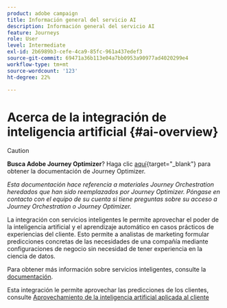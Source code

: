 ```yaml
---
product: adobe campaign
title: Información general del servicio AI
description: Información general del servicio AI
feature: Journeys
role: User
level: Intermediate
exl-id: 2b6989b3-cefe-4ca9-85fc-961a437edef3
source-git-commit: 69471a36b113e04a7bb0953a90977ad4020299e4
workflow-type: tm+mt
source-wordcount: '123'
ht-degree: 22%

---
```


# Acerca de la integración de inteligencia artificial {#ai-overview}


>[!CAUTION]
>
>**Busca Adobe Journey Optimizer**? Haga clic [aquí](https://experienceleague.adobe.com/es/docs/journey-optimizer/using/ajo-home){target="_blank"} para obtener la documentación de Journey Optimizer.
>
>
>_Esta documentación hace referencia a materiales Journey Orchestration heredados que han sido reemplazados por Journey Optimizer. Póngase en contacto con el equipo de su cuenta si tiene preguntas sobre su acceso a Journey Orchestration o Journey Optimizer._


La integración con servicios inteligentes le permite aprovechar el poder de la inteligencia artificial y el aprendizaje automático en casos prácticos de experiencias del cliente. Esto permite a analistas de marketing formular predicciones concretas de las necesidades de una compañía mediante configuraciones de negocio sin necesidad de tener experiencia en la ciencia de datos.

Para obtener más información sobre servicios inteligentes, consulte la [documentación](https://experienceleague.adobe.com/docs/experience-platform/intelligent-services/home.html?lang=es).

Esta integración le permite aprovechar las predicciones de los clientes, consulte [Aprovechamiento de la inteligencia artificial aplicada al cliente](../ai-services/leveraging-customer-ai.md)

<!--* fatigue scores, see [Leveraging Journey AI](../ai-services/leveraging-fatigue-scores.md)-->
